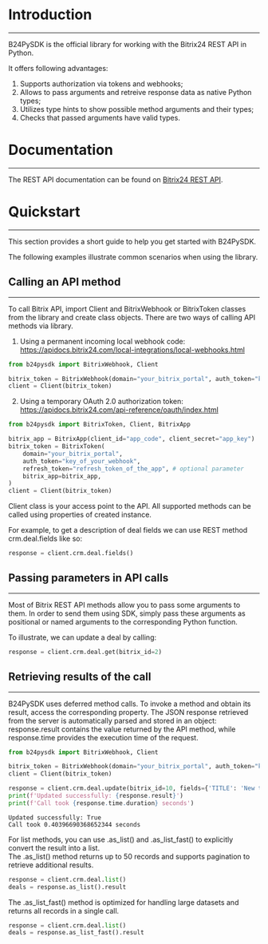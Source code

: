 # Introduction

---

B24PySDK is the official library for working with the Bitrix24 REST API in Python.

It offers following advantages:
1. Supports authorization via tokens and webhooks;
2. Allows to pass arguments and retreive response data as native Python types;
3. Utilizes type hints to show possible method arguments and their types;
4. Checks that passed arguments have valid types.

# Documentation

---

The REST API documentation can be found on [Bitrix24 REST API](https://apidocs.bitrix24.com/).

# Quickstart

---

This section provides a short guide to help you get started with B24PySDK.

The following examples illustrate common scenarios when using the library.
## Calling an API method

---

To call Bitrix API, import Client and BitrixWebhook or BitrixToken classes from the library and create class objects.
There are two ways of calling API methods via library.
1. Using a permanent incoming local webhook code: https://apidocs.bitrix24.com/local-integrations/local-webhooks.html

```python
from b24pysdk import BitrixWebhook, Client

bitrix_token = BitrixWebhook(domain="your_bitrix_portal", auth_token="key_of_your_webhook")
client = Client(bitrix_token)
```

2. Using a temporary OAuth 2.0 authorization token: https://apidocs.bitrix24.com/api-reference/oauth/index.html

```python
from b24pysdk import BitrixToken, Client, BitrixApp

bitrix_app = BitrixApp(client_id="app_code", client_secret="app_key")
bitrix_token = BitrixToken(
    domain="your_bitrix_portal", 
    auth_token="key_of_your_webhook", 
    refresh_token="refresh_token_of_the_app", # optional parameter
    bitrix_app=bitrix_app,
)
client = Client(bitrix_token)
```

Client class is your access point to the API. All supported methods can be called using properties of created instance.

For example, to get a description of deal fields we can use REST method crm.deal.fields like so:
```python
response = client.crm.deal.fields()
```

## Passing parameters in API calls

---

Most of Bitrix REST API methods allow you to pass some arguments to them. In order to send them using SDK, simply pass these arguments as positional or named arguments to the corresponding Python function.

To illustrate, we can update a deal by calling: 
```python
response = client.crm.deal.get(bitrix_id=2)
```

## Retrieving results of the call

---

B24PySDK uses deferred method calls. To invoke a method and obtain its result, access the corresponding property. 
The JSON response retrieved from the server is automatically parsed and stored in an object: 
response.result contains the value returned by the API method, while response.time provides the execution time of the request.
```python
from b24pysdk import BitrixWebhook, Client

bitrix_token = BitrixWebhook(domain="your_bitrix_portal", auth_token="key_of_your_webhook")
client = Client(bitrix_token)

response = client.crm.deal.update(bitrix_id=10, fields={'TITLE': 'New title'})
print(f'Updated successfully: {response.result}')
print(f'Call took {response.time.duration} seconds')
```
```
Updated successfully: True
Call took 0.40396690368652344 seconds
```
For list methods, you can use .as_list() and .as_list_fast() to explicitly convert the result into a list.  
The .as_list() method returns up to 50 records and supports pagination to retrieve additional results.  
```python
response = client.crm.deal.list()
deals = response.as_list().result
```
The .as_list_fast() method is optimized for handling large datasets and returns all records in a single call.
```python
response = client.crm.deal.list()
deals = response.as_list_fast().result
```